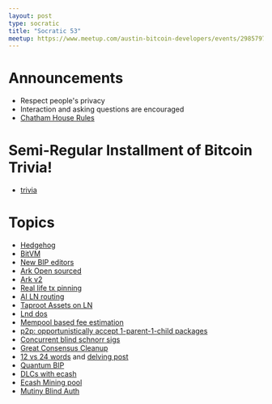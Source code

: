```yaml
---
layout: post
type: socratic
title: "Socratic 53"
meetup: https://www.meetup.com/austin-bitcoin-developers/events/298579758/
---
```


# Announcements

- Respect people's privacy
- Interaction and asking questions are encouraged
- [Chatham House Rules](https://www.chathamhouse.org/about-us/chatham-house-rule)

# Semi-Regular Installment of Bitcoin Trivia!

- [trivia](todo)

# Topics

- [Hedgehog](https://threadreaderapp.com/thread/1800515195124748503.html)
- [BitVM](https://bitvm.org/bitvm.pdf)
- [New BIP editors](https://www.nobsbitcoin.com/five-new-editors-added-to-bitcoin-improvement-proposals/)
- [Ark Open sourced](https://github.com/ark-network/)
- [Ark v2](https://brqgoo.medium.com/introducing-ark-v2-2e7ab378e87b)
- [Real life tx pinning](https://primal.net/e/note132dpsvrxfwha7c408d37t76r6qvslygg5kwgal7taj8feyawjwxq5mn6p4)
- [AI LN routing](https://arxiv.org/pdf/2405.12087)
- [Taproot Assets on LN](https://twitter.com/roasbeef/status/1788624974728790471)
- [Lnd dos](https://morehouse.github.io/lightning/lnd-onion-bomb/)
- [Mempool based fee estimation](https://delvingbitcoin.org/t/mempool-based-fee-estimation-on-bitcoin-core/703)
- [p2p: opportunistically accept 1-parent-1-child packages](https://github.com/bitcoin/bitcoin/pull/28970)
- [Concurrent blind schnorr sigs](https://eprint.iacr.org/2022/1676.pdf)
- [Great Consensus Cleanup](https://delvingbitcoin.org/t/great-consensus-cleanup-revival/710)
- [12 vs 24 words](https://x.com/robin_linus/status/1803118202764906970) and [delving post](https://bitcoin.stackexchange.com/questions/118928/what-does-it-mean-that-the-security-of-bitcoin-public-keys-and-256-bit-ecdsa-is#:~:text=From%20a%20security%20perspective%2C%20the,bits%2C%20which%20equals%2012%20words)
- [Quantum BIP](https://github.com/cryptoquick/bips/blob/p2qrh/bip-p2qrh.mediawiki)
- [DLCs with ecash](https://conduition.io/cryptography/ecash-dlc)
- [Ecash Mining pool](https://delvingbitcoin.org/t/ecash-tides-using-cashu-and-stratum-v2/870)
- [Mutiny Blind Auth](https://blog.mutinywallet.com/blinded-authentication/)
